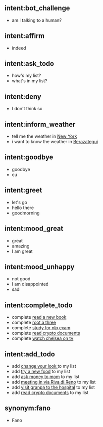 ## intent:bot_challenge
- am I talking to a human?

## intent:affirm
- indeed

## intent:ask_todo
- how's my list?
- what's in my list?

## intent:deny
- I don't think so

## intent:inform_weather
- tell me the weather in [New York](city)
- i want to know the weather in [Berazategui](city)

## intent:goodbye
- goodbye
- cu

## intent:greet
- let's go
- hello there
- goodmorning

## intent:mood_great
- great
- amazing
- I am great

## intent:mood_unhappy
- not good
- I am disappointed
- sad

## intent:complete_todo
- complete [read a new book](task)
- complete [root a three](task)
- complete [study for nlp exam](task)
- complete [read crypto documents](task)
- complete [watch chelsea on tv](task)

## intent:add_todo
- add [change your look ](task) to my list
- add [try a new food](task) to my list
- add [ask money to mom](task) to my list
- add [meeting in via Riva di Reno](task) to my list
- add [visit granpa to the hospital](task) to my list
- add [read crypto documents](task) to my list

## synonym:fano
- Fano

